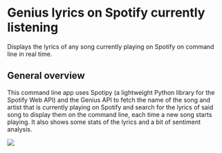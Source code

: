 # Genius lyrics on Spotify currently listening
Displays the lyrics of any song currently playing on Spotify on command line in real time.

## General overview
This command line app uses Spotipy (a lightweight Python library for the Spotify Web API) and the Genius API to fetch the name of the song and artist that is currently playing on Spotify and search for the lyrics of said song to display them on the command line, each time a new song starts playing. It also shows some stats of the lyrics and a bit of sentiment analysis.


<img src="spotify_lyrics.gif"/>